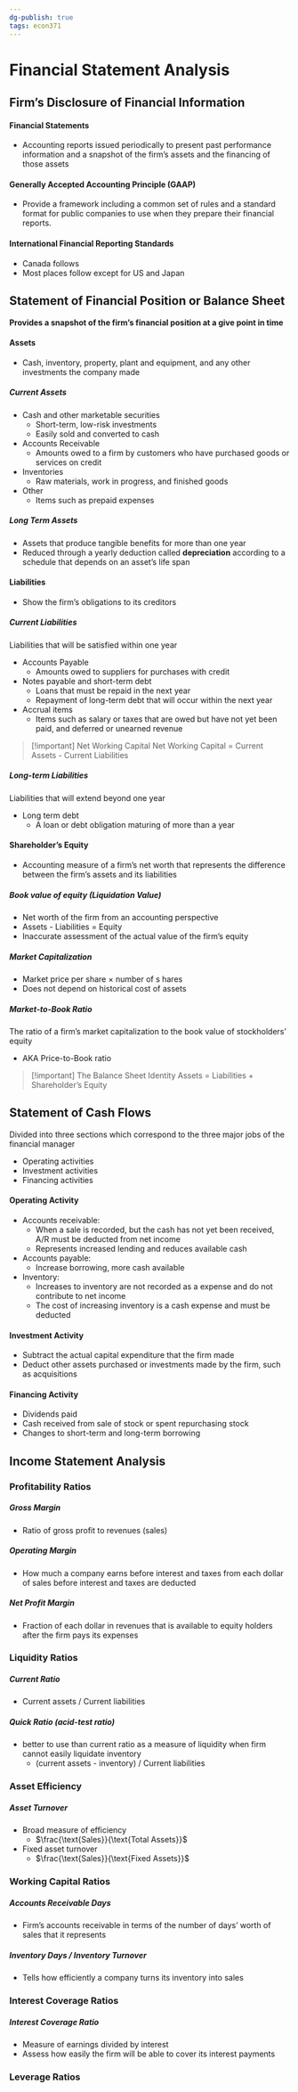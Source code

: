 ```yaml
---
dg-publish: true
tags: econ371
---
```

# Financial Statement Analysis
## Firm’s Disclosure of Financial Information
#### Financial Statements
* Accounting reports issued periodically to present past performance information and a snapshot of the firm’s assets and the financing of those assets
#### Generally Accepted Accounting Principle (GAAP)
* Provide a framework including a common set of rules and a standard format for public companies to use when they prepare their financial reports.
#### International Financial Reporting Standards
* Canada follows
* Most places follow except for US and Japan
## Statement of Financial Position or Balance Sheet
**Provides a snapshot of the firm’s financial position at a give point in time**
#### Assets
* Cash, inventory, property, plant and equipment, and any other investments the company made
##### Current Assets
* Cash and other marketable securities
	* Short-term, low-risk investments
	* Easily sold and converted to cash
* Accounts Receivable
	* Amounts owed to a firm by customers who have purchased goods or services on credit
* Inventories
	* Raw materials, work in progress, and finished goods
* Other
	* Items such as prepaid expenses
##### Long Term Assets
* Assets that produce tangible benefits for more than one year
* Reduced through a yearly deduction called **depreciation** according to a schedule that depends on an asset’s life span
#### Liabilities
* Show the firm’s obligations to its creditors
##### Current Liabilities
Liabilities that will be satisfied within one year
* Accounts Payable
	* Amounts owed to suppliers for purchases with credit
* Notes payable and short-term debt
	* Loans that must be repaid in the next year
	* Repayment of long-term debt that will occur within the next year
* Accrual items
	* Items such as salary or taxes that are owed but have not yet been paid, and deferred or unearned revenue
> [!important] Net Working Capital
> Net Working Capital = Current Assets - Current Liabilities
##### Long-term Liabilities
Liabilities that will extend beyond one year
* Long term debt
	* A loan or debt obligation maturing of more than a year
#### Shareholder’s Equity
* Accounting measure of a firm’s net worth that represents the difference between the firm’s assets and its liabilities
##### Book value of equity (Liquidation Value)
* Net worth of the firm from an accounting perspective
* Assets - Liabilities = Equity
* Inaccurate assessment of the actual value of the firm’s equity
##### Market Capitalization
* Market price per share $\times$ number of s hares
* Does not depend on historical cost of assets
##### Market-to-Book Ratio
The ratio of a firm’s market capitalization to the book value of stockholders’ equity
* AKA Price-to-Book ratio

> [!important] The Balance Sheet Identity
> Assets = Liabilities + Shareholder’s Equity

## Statement of Cash Flows
Divided into three sections which correspond to the three major jobs of the financial manager
* Operating activities
* Investment activities
* Financing activities
#### Operating Activity
* Accounts receivable:
	* When a sale is recorded, but the cash has not yet been received, A/R must be deducted from net income
	* Represents increased lending and reduces available cash
* Accounts payable:
	* Increase borrowing, more cash available
* Inventory:
	* Increases to inventory are not recorded as a expense and do not contribute to net income
	* The cost of increasing inventory is a cash expense and must be deducted
#### Investment Activity
* Subtract the actual capital expenditure that the firm made
* Deduct other assets purchased or investments made by the firm, such as acquisitions
#### Financing Activity
* Dividends paid
* Cash received from sale of stock or spent repurchasing stock
* Changes to short-term and long-term borrowing
## Income Statement Analysis
### Profitability Ratios
##### Gross Margin
* Ratio of gross profit to revenues (sales)
##### Operating Margin
* How much a company earns before interest and taxes from each dollar of sales before interest and taxes are deducted
##### Net Profit Margin
* Fraction of each dollar in revenues that is available to equity holders after the firm pays its expenses
### Liquidity Ratios
##### Current Ratio
* Current assets / Current liabilities
##### Quick Ratio (acid-test ratio)
* better to use than current ratio as a measure of liquidity when firm cannot easily liquidate inventory
	* (current assets - inventory) / Current liabilities
### Asset Efficiency
##### Asset Turnover
* Broad measure of efficiency
	* $\frac{\text{Sales}}{\text{Total Assets}}$
* Fixed asset turnover
	* $\frac{\text{Sales}}{\text{Fixed Assets}}$
### Working Capital Ratios
##### Accounts Receivable Days
* Firm’s accounts receivable in terms of the number of days’ worth of sales that it represents
##### Inventory Days / Inventory Turnover
* Tells how efficiently a company turns its inventory into sales
### Interest Coverage Ratios
##### Interest Coverage Ratio
* Measure of earnings divided by interest
* Assess how easily the firm will be able to cover its interest payments
### Leverage Ratios